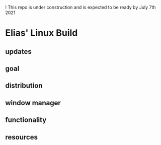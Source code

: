 ! This repo is under construction and is expected to be ready by July 7th 2021

# Elias' Linux Build

## updates

## goal

## distribution

## window manager

## functionality

## resources
